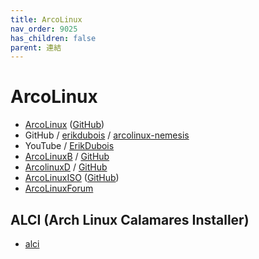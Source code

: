 ```yaml
---
title: ArcoLinux
nav_order: 9025
has_children: false
parent: 連結
---
```



# ArcoLinux

* [ArcoLinux](https://arcolinux.com/) ([GitHub](https://github.com/arcolinux/))
* GitHub / [erikdubois](https://github.com/erikdubois/) / [arcolinux-nemesis](https://github.com/erikdubois/arcolinux-nemesis)
* YouTube / [ErikDubois](https://www.youtube.com/c/ErikDubois/videos)
* [ArcoLinuxB](https://arcolinuxb.com/) / [GitHub](https://github.com/arcolinuxb/)
* [ArcolinuxD](https://arcolinuxd.com/) / [GitHub](https://github.com/arcolinuxd/)
* [ArcoLinuxISO](https://www.arcolinuxiso.com/) ([GitHub](https://github.com/arcolinuxiso))
* [ArcoLinuxForum](https://arcolinuxforum.com/)


## ALCI (Arch Linux Calamares Installer)

* [alci](alci)

